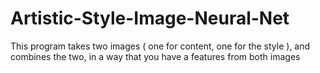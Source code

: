 # Artistic-Style-Image-Neural-Net
This program takes two images ( one for content, one for the style ), and combines the two, in a way that you have a features from both images

